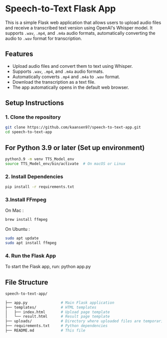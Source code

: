 # Speech-to-Text Flask App

This is a simple Flask web application that allows users to upload audio files and receive a transcribed text version using OpenAI's Whisper model. It supports `.wav`, `.mp4`, and `.m4a` audio formats, automatically converting the audio to `.wav` format for transcription.

## Features

- Upload audio files and convert them to text using Whisper.
- Supports `.wav`, `.mp4`, and `.m4a` audio formats.
- Automatically converts `.mp4` and `.m4a` to `.wav` format.
- Download the transcription as a text file.
- The app automatically opens in the default web browser.

## Setup Instructions

### 1. Clone the repository

```bash
git clone https://github.com/kaansen97/speech-to-text-app.git
cd speech-to-text-app
```

## For Python 3.9 or later (Set up environment)

```bash
python3.9 -m venv TTS_Model_env
source TTS_Model_env/bin/activate  # On macOS or Linux
```

### 2. Install Dependencies
```bash
pip install -r requirements.txt
```

### 3.Install FFmpeg
On Mac :
```bash
brew install ffmpeg
```
On Ubuntu :
```bash
sudo apt update
sudo apt install ffmpeg
```

### 4. Run the Flask App
To start the Flask app, run:
python app.py

## File Structure
``` bash
speech-to-text-app/

├── app.py               # Main Flask application
├── templates/           # HTML templates
│   ├── index.html       # Upload page template
│   └── result.html      # Result page template
├── uploads/             # Directory where uploaded files are temporarily stored
├── requirements.txt     # Python dependencies
├── README.md            # This file
```
